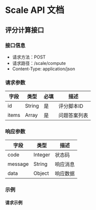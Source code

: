# Scale API 文档

## 评分计算接口

### 接口信息
- 请求方法：POST
- 请求路径：/scale/compute
- Content-Type: application/json

### 请求参数
| 字段 | 类型 | 必填 | 描述 |
|------|------|------|------|
| id | String | 是 | 评分脚本ID |
| items | Array | 是 | 问题答案列表 |

### 响应参数
| 字段 | 类型 | 描述 |
|------|------|------|
| code | Integer | 状态码 |
| message | String | 响应消息 |
| data | Object | 响应数据 |

### 示例

#### 请求示例 
